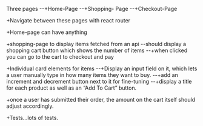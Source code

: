 Three pages
--+Home-Page
--+Shopping- Page
--+Checkout-Page

+Navigate between these pages with react router

+Home-page can have anything

+shopping-page to display items fetched from an api
--should display a shopping cart button which shows the number of items
--+when clicked you can go to the cart to checkout and pay

+Individual card elements for items
--+Display an input field on it, which lets a user manually type in how many items they want to buy.
--+add an increment and decrement button next to it for fine-tuning
--+display a title for each product as well as an “Add To Cart” button.

+once a user has submitted their order, the amount on the cart itself should adjust accordingly.

+Tests...lots of tests.
